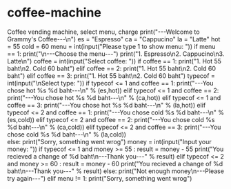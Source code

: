 # coffee-machine
Coffee vending machine, select menu, charge
print("---Welcome to Grammy's Coffee---\n")
es = "Espresso" 
ca = "Cappucino"
la = "Latte"
hot = 55
cold = 60
menu = int(input("Please type 1 to show menu: "))
if menu == 1:
    print("\n---Choose the menu---")
    print("1. Espresso\n2. Cappucino\n3. Latte\n")
    coffee = int(input("Select coffee: "))
    if coffee == 1:
        print("1. Hot 55 baht\n2. Cold 60 baht")
    elif coffee == 2:
        print("1. Hot 55 baht\n2. Cold 60 baht")
    elif coffee == 3:
        print("1. Hot 55 baht\n2. Cold 60 baht")
    typecof = int(input("\nSelect type: "))
    if typecof <= 1 and coffee == 1:
      print("---You chose hot %s %d baht---\n" % (es,hot))
    elif typecof <= 1 and coffee == 2:
      print("---You chose hot %s %d baht---\n" % (ca,hot))
    elif typecof <= 1 and coffee == 3:
      print("---You chose hot %s %d baht---\n" % (la,hot))
    elif typecof <= 2 and coffee == 1:
      print("---You chose cold %s %d baht---\n" % (es,cold))
    elif typecof <= 2 and coffee == 2:
      print("---You chose cold %s %d baht---\n" % (ca,cold))
    elif typecof <= 2 and coffee == 3:
      print("---You chose cold %s %d baht---\n" % (la,cold))   
    else:
      print("Sorry, something went wrog")
    money = int(input("Input your money: "))
    if typecof <= 1 and money >= 55 :
      result = money - 55
      print("You recieved a change of %d baht\n---Thank you---" % result)
    elif typecof <= 2 and money >= 60 :
      result = money - 60
      print("You recieved a change of %d baht\n---Thank you---" % result)
    else:
      print("Not enough money\n---Please try again---")
elif menu != 1:
    print("Sorry, something went wrog")                
